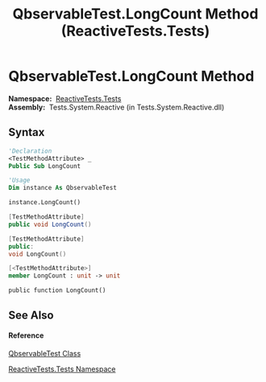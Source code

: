 ﻿---
title: QbservableTest.LongCount Method  (ReactiveTests.Tests)
TOCTitle: LongCount Method
ms:assetid: M:ReactiveTests.Tests.QbservableTest.LongCount
ms:mtpsurl: https://msdn.microsoft.com/en-us/library/reactivetests.tests.qbservabletest.longcount(v=VS.103)
ms:contentKeyID: 36620529
ms.date: 06/28/2011
mtps_version: v=VS.103
f1_keywords:
- ReactiveTests.Tests.QbservableTest.LongCount
dev_langs:
- CSharp
- JScript
- VB
- FSharp
- c++
---

# QbservableTest.LongCount Method

**Namespace:**  [ReactiveTests.Tests](hh289046\(v=vs.103\).md)  
**Assembly:**  Tests.System.Reactive (in Tests.System.Reactive.dll)

## Syntax

``` vb
'Declaration
<TestMethodAttribute> _
Public Sub LongCount
```

``` vb
'Usage
Dim instance As QbservableTest

instance.LongCount()
```

``` csharp
[TestMethodAttribute]
public void LongCount()
```

``` c++
[TestMethodAttribute]
public:
void LongCount()
```

``` fsharp
[<TestMethodAttribute>]
member LongCount : unit -> unit 
```

``` jscript
public function LongCount()
```

## See Also

#### Reference

[QbservableTest Class](hh315250\(v=vs.103\).md)

[ReactiveTests.Tests Namespace](hh289046\(v=vs.103\).md)

